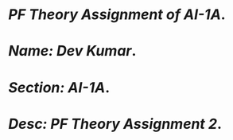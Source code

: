 # *PF Theory Assignment of AI-1A*.
# *Name: Dev Kumar*.
# *Section: AI-1A*.
# *Desc: PF Theory Assignment 2*.
